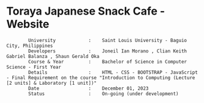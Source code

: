 # Toraya Japanese Snack Cafe - Website
            University            :    Saint Louis University - Baguio City, Philippines
            Developers            :    Joneil Ian Morano , Clian Keith Gabriel Balanza , Shaun Gerald Oka
            Course & Year         :    Bachelor of Science in Computer Science - First Year
            Details               :    HTML - CSS - BOOTSTRAP - JavaScript - Final Requirement on the course "Introduction to Computing (Lecture [2 units] & Laboratory [1 unit])"
            Date                  :    December 01, 2023
            Status                :    On-going (under development)
            
